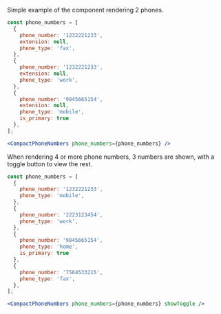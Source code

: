 Simple example of the component rendering 2 phones.
```jsx
const phone_numbers = [
  {
    phone_number: '1232221233',
    extension: null,
    phone_type: 'fax',
  },
  {
    phone_number: '1232221233',
    extension: null,
    phone_type: 'work',
  },
  {
    phone_number: '9845665154',
    extension: null,
    phone_type: 'mobile',
    is_primary: true
  },
];

<CompactPhoneNumbers phone_numbers={phone_numbers} />
```

When rendering 4 or more phone numbers, 3 numbers are shown, with a toggle button to view the rest.
```jsx
const phone_numbers = [
  {
    phone_number: '1232221233',
    phone_type: 'mobile',
  },
  {
    phone_number: '2223123454',
    phone_type: 'work',
  },
  {
    phone_number: '9845665154',
    phone_type: 'home',
    is_primary: true
  },
  {
    phone_number: '7564533215',
    phone_type: 'fax',
  },
];

<CompactPhoneNumbers phone_numbers={phone_numbers} showToggle />
```
